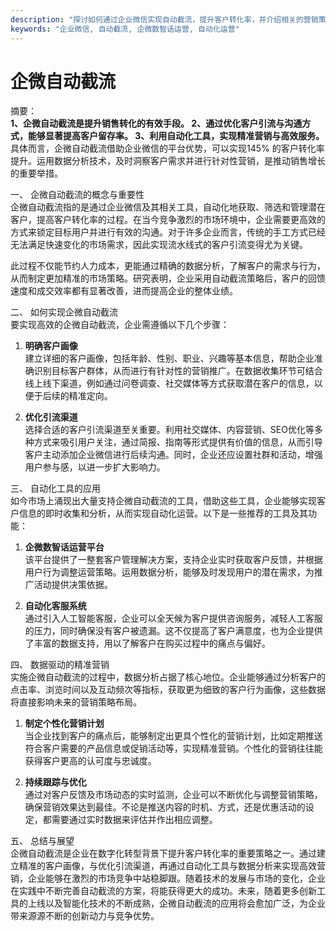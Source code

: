 ```yaml
---
description: "探讨如何通过企业微信实现自动截流，提升客户转化率，并介绍相关的营销策略和工具。"
keywords: "企业微信, 自动截流, 企微数智话运营, 自动化运营"
---
```

# 企微自动截流

摘要：  
**1、企微自动截流是提升销售转化的有效手段。 2、通过优化客户引流与沟通方式，能够显著提高客户留存率。 3、利用自动化工具，实现精准营销与高效服务。**  
具体而言，企微自动截流借助企业微信的平台优势，可以实现145% 的客户转化率提升。运用数据分析技术，及时洞察客户需求并进行针对性营销，是推动销售增长的重要举措。

一、 企微自动截流的概念与重要性  
企微自动截流指的是通过企业微信及其相关工具，自动化地获取、筛选和管理潜在客户，提高客户转化率的过程。在当今竞争激烈的市场环境中，企业需要更高效的方式来锁定目标用户并进行有效的沟通。对于许多企业而言，传统的手工方式已经无法满足快速变化的市场需求，因此实现流水线式的客户引流变得尤为关键。

此过程不仅能节约人力成本，更能通过精确的数据分析，了解客户的需求与行为，从而制定更加精准的市场策略。研究表明，企业采用自动截流策略后，客户的回馈速度和成交效率都有显著改善，进而提高企业的整体业绩。

二、 如何实现企微自动截流  
要实现高效的企微自动截流，企业需遵循以下几个步骤：  
1. **明确客户画像**  
建立详细的客户画像，包括年龄、性别、职业、兴趣等基本信息，帮助企业准确识别目标客户群体，从而进行有针对性的营销推广。在数据收集环节可结合线上线下渠道，例如通过问卷调查、社交媒体等方式获取潜在客户的信息，以便于后续的精准定向。  

2. **优化引流渠道**  
选择合适的客户引流渠道至关重要。利用社交媒体、内容营销、SEO优化等多种方式来吸引用户关注，通过简报、指南等形式提供有价值的信息，从而引导客户主动添加企业微信进行后续沟通。同时，企业还应设置社群和活动，增强用户参与感，以进一步扩大影响力。  

三、 自动化工具的应用  
如今市场上涌现出大量支持企微自动截流的工具，借助这些工具，企业能够实现客户信息的即时收集和分析，从而实现自动化运营。以下是一些推荐的工具及其功能：  
1. **企微数智话运营平台**  
该平台提供了一整套客户管理解决方案，支持企业实时获取客户反馈，并根据用户行为调整运营策略。运用数据分析，能够及时发现用户的潜在需求，为推广活动提供决策依据。  

2. **自动化客服系统**  
通过引入人工智能客服，企业可以全天候为客户提供咨询服务，减轻人工客服的压力，同时确保没有客户被遗漏。这不仅提高了客户满意度，也为企业提供了丰富的数据支持，用以了解客户在购买过程中的痛点与偏好。  

四、 数据驱动的精准营销  
实施企微自动截流的过程中，数据分析占据了核心地位。企业能够通过分析客户的点击率、浏览时间以及互动频次等指标，获取更为细致的客户行为画像，这些数据将直接影响未来的营销策略布局。  
1. **制定个性化营销计划**  
当企业找到客户的痛点后，能够制定出更具个性化的营销计划，比如定期推送符合客户需要的产品信息或促销活动等，实现精准营销。个性化的营销往往能获得客户更高的认可度与忠诚度。  

2. **持续跟踪与优化**  
通过对客户反馈及市场动态的实时监测，企业可以不断优化与调整营销策略，确保营销效果达到最佳。不论是推送内容的时机、方式，还是优惠活动的设定，都需要通过实时数据来评估并作出相应调整。  

五、 总结与展望  
企微自动截流是企业在数字化转型背景下提升客户转化率的重要策略之一。通过建立精准的客户画像，与优化引流渠道，再通过自动化工具与数据分析来实现高效营销，企业能够在激烈的市场竞争中站稳脚跟。随着技术的发展与市场的变化，企业在实践中不断完善自动截流的方案，将能获得更大的成功。未来，随着更多创新工具的上线以及智能化技术的不断成熟，企微自动截流的应用将会愈加广泛，为企业带来源源不断的创新动力与竞争优势。
